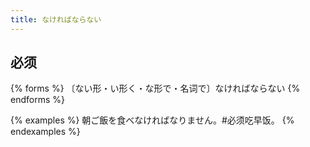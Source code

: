 ```yaml
---
title: なければならない
---
```


## 必须

{% forms %}
〔ない形・い形く・な形で・名词で〕なければならない
{% endforms %}

{% examples %}
朝ご飯を食べなければなりません。#必须吃早饭。
{% endexamples %}

